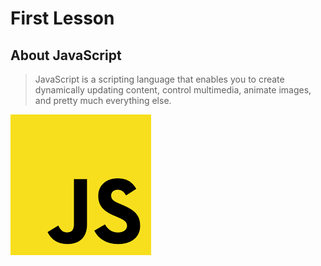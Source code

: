 # First Lesson

## About JavaScript
>JavaScript is a scripting language that enables you to create dynamically updating content, control multimedia, animate images, and pretty much everything else.

![](/img/js%20logo.png)
